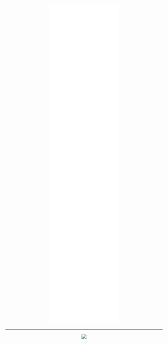 <picture>
  <p align="center"><img src="/github-metrics.svg" alt="Metrics"></p>
</picture>
  
---

<p align="center">
  <img src="https://i.ibb.co/805vZjz/banner.png" width="400" />
</p>
